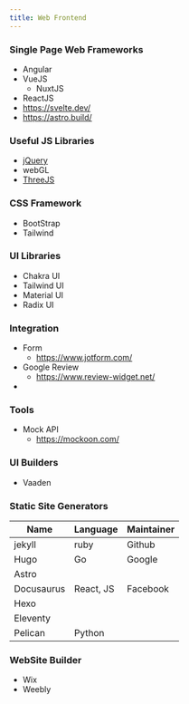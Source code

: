 ```yaml
---
title: Web Frontend
---
```


### Single Page Web Frameworks

- Angular
- VueJS
  - NuxtJS
- ReactJS
- https://svelte.dev/
- https://astro.build/

### Useful JS Libraries

- [jQuery](https://jquery.com/)
- webGL
- [ThreeJS](https://threejs.org/)

### CSS Framework

- BootStrap
- Tailwind

### UI Libraries

- Chakra UI
- Tailwind UI
- Material UI
- Radix UI

### Integration
- Form
  - https://www.jotform.com/
- Google Review
  - https://www.review-widget.net/
- 

### Tools

- Mock API
  - https://mockoon.com/


### UI Builders

- Vaaden

### Static Site Generators 

| Name       | Language  | Maintainer |
|------------|-----------|------------|
| jekyll     | ruby      | Github     |
| Hugo       | Go        | Google     |
| Astro      |           |            |
| Docusaurus | React, JS | Facebook   |
| Hexo       |           |            |
| Eleventy   |           |            |
| Pelican    | Python    |            |

### WebSite Builder

- Wix
- Weebly